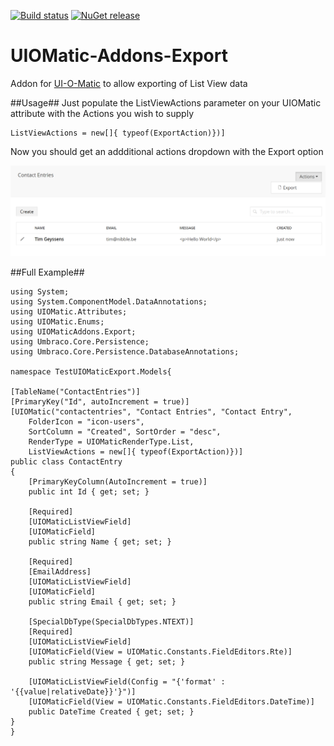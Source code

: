 [![Build status](https://ci.appveyor.com/api/projects/status/qv8408c3ummk6iu7?svg=true)](https://ci.appveyor.com/project/TimGeyssens/uiomatic-addons-export)
[![NuGet release](https://img.shields.io/nuget/v/Nibble.Umbraco.UIOMatic.Addons.Export.svg)](https://www.nuget.org/packages/Nibble.Umbraco.UIOMatic.Addons.Export)

# UIOMatic-Addons-Export
Addon for [UI-O-Matic](https://github.com/TimGeyssens/UIOMatic) to allow exporting of List View data

##Usage##
Just populate the ListViewActions parameter on your UIOMatic attribute with the Actions you wish to supply
    
    ListViewActions = new[]{ typeof(ExportAction)})]

Now you should get an addditional actions dropdown with the Export option

![](example.png)

##Full Example##


    using System;
    using System.ComponentModel.DataAnnotations;
    using UIOMatic.Attributes;
    using UIOMatic.Enums;
    using UIOMaticAddons.Export;
    using Umbraco.Core.Persistence;
    using Umbraco.Core.Persistence.DatabaseAnnotations;

	namespace TestUIOMaticExport.Models{
 
    [TableName("ContactEntries")]
    [PrimaryKey("Id", autoIncrement = true)]
    [UIOMatic("contactentries", "Contact Entries", "Contact Entry", 
        FolderIcon = "icon-users",
        SortColumn = "Created", SortOrder = "desc",
        RenderType = UIOMaticRenderType.List,
        ListViewActions = new[]{ typeof(ExportAction)})]
    public class ContactEntry
    {
        [PrimaryKeyColumn(AutoIncrement = true)]
        public int Id { get; set; }

        [Required]
        [UIOMaticListViewField]
        [UIOMaticField]
        public string Name { get; set; }

        [Required]
        [EmailAddress]
        [UIOMaticListViewField]
        [UIOMaticField]
        public string Email { get; set; }

        [SpecialDbType(SpecialDbTypes.NTEXT)]
        [Required]
        [UIOMaticListViewField]
        [UIOMaticField(View = UIOMatic.Constants.FieldEditors.Rte)]
        public string Message { get; set; }

        [UIOMaticListViewField(Config = "{'format' : '{{value|relativeDate}}'}")]
        [UIOMaticField(View = UIOMatic.Constants.FieldEditors.DateTime)]
        public DateTime Created { get; set; }
    }
	}